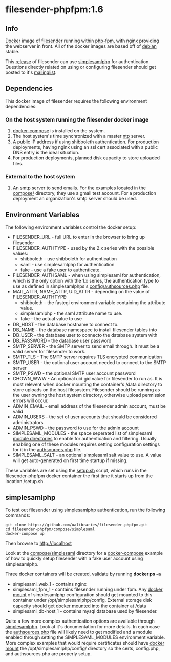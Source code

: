 # filesender-phpfpm:1.6 #

## Info ##
[Docker](https://www.docker.com/what-docker) image of [filesender](http://filesender.org/) running within [php-fpm](https://php-fpm.org/), with [nginx](https://www.nginx.com/) providing the webserver in front. All of the docker images are based off of [debian](https://www.debian.org/) stable.

This [release](https://github.com/filesender/filesender) of filesender can use [simplesamlphp](https://simplesamlphp.org/) for authentication. Questions directly related on using or configuring filesender should get posted to it's [mailinglist](https://sympa.uninett.no/lists/filesender.org/lists).

## Dependencies ##
This docker image of filesender requires the following environment dependencies:

### On the host system running the filesender docker image ###
1. [docker-compose](https://docs.docker.com/compose/overview/) is installed on the system.
2. The host system's time synchronized with a master [ntp](https://en.wikipedia.org/wiki/Network_Time_Protocol) server.
3. A public IP address if using shibboleth authentication. For production deployments, having nginx using an ssl cert associated with a public DNS entry is the ideal situation.
4. For production deployments, planned disk capacity to store uploaded files.

### External to the host system ###

1. An [smtp](https://en.wikipedia.org/wiki/Simple_Mail_Transfer_Protocol) server to send emails. For the examples located in the [compose/](https://github.com/ualibraries/filesender-phpfpm/tree/2.0-beta2/compose) directory, they use a gmail test account. For a production deployment an organization's smtp server should be used.

## Environment Variables ##

The following environment variables control the docker setup:

* FILESENDER_URL - full URL to enter in the browser to bring up filesender
* FILESENDER_AUTHTYPE - used by the 2.x series with the possible values:
  * shibboleth - use shibboleth for authentication
  * saml - use simplesamlphp for authentication
  * fake - use a fake user to authenticate.
* FILESENDER_AUTHSAML - when using simplesaml for authentication, which is the only option with the 1.x series, the authentication type to use as defined in simplesamlphps's [config/authsources.php](https://github.com/ualibraries/filesender-phpfpm/tree/1.6/compose/simplesaml/simplesamlphp/config) file.
* MAIL_ATTR, NAME_ATTR, UID_ATTR - depending on the value of FILESENDER_AUTHTYPE:
  * shibboleth - the fastcgi environment variable containing the attribute value.
  * simplesamlphp - the saml attribute name to use.
  * fake - the actual value to use
* DB_HOST - the database hostname to connect to.
* DB_NAME - the database namespace to install filesender tables into
* DB_USER - the database user to connecto the database system with
* DB_PASSWORD - the database user password
* SMTP_SERVER - the SMTP server to send email through. It must be a valid server for filesender to work.
* SMTP_TLS - The SMTP server requires TLS encrypted communication
* SMTP_USER - the optional user account needed to connect to the SMTP server
* SMTP_PSWD - the optional SMTP user account password
* CHOWN_WWW - An optional uid:gid value for filesender to run as. It is most relevent when docker mounting the container's /data directory to store uploads on the host filesystem. Filesender should be running as the user owning the host system directory, otherwise upload permission errors will occur.
* ADMIN_EMAIL - email address of the filesender admin account, must be valid
* ADMIN_USERS - the set of user accounts that should be considered administrators
* ADMIN_PSWD - the password to use for the admin account 
* SIMPLESAML_MODULES - the space seperated list of simplesaml [module directories](https://github.com/simplesamlphp/simplesamlphp/tree/master/modules) to enable for authentication and filtering. Usually enabling one of these modules requires setting configuration settings for it in the [authsources.php](https://github.com/ualibraries/filesender-phpfpm/tree/1.6/compose/simplesaml/simplesamlphp/config) file.
* SIMPLESAML_SALT - an optional simplesaml salt value to use. A value will get auto-generated on first time startup if missing.

These variables are set using the [setup.sh](https://github.com/ualibraries/filesender-phpfpm/blob/2.0-beta2/docker/setup.sh) script, which runs in the filesender-phpfpm docker container the first time it starts up from the location /setup.sh.

## simplesamlphp ##
To test out filesender using simplesamlphp authentication, run the following commands:

```
git clone https://github.com/ualibraries/filesender-phpfpm.git
cd filesender-phpfpm/compose/simplesaml
docker-compose up
```

Then browse to [http://localhost](http://localhost)

Look at the [compose/simplesaml](https://github.com/ualibraries/filesender-phpfpm/tree/1.6/compose/simplesaml) directory for a [docker-compose](https://github.com/ualibraries/filesender-phpfpm/blob/1.6/compose/simplesaml/docker-compose.yml) example of how to quickly setup filesender with a fake user account using simplesamlphp.

Three docker containers will be created, validate by running **docker ps -a**

* simplesaml_web_1 - contains nginx
* simplesaml_fpm_1 - contains filesender running under fpm. Any [docker mount](https://docs.docker.com/storage/bind-mounts/#choosing-the--v-or-mount-flag) of simplesamlphp configuration should get mounted to this container under /opt/simplesamlphp/config. External storage disk capacity should get [docker mounted](https://docs.docker.com/storage/bind-mounts/#choosing-the--v-or-mount-flag) into the container at /data
* simplesaml_db-host_1 - contains mysql database used by filesender.

Quite a few more complex authentication options are available through [simplesamlphp](https://simplesamlphp.org/docs/stable/simplesamlphp-idp). Look at it's documentation for more details. In each case the [authsources.php](https://github.com/ualibraries/filesender-phpfpm/tree/1.6/compose/simplesaml/simplesamlphp/config) file will likely need to get modified and a module enabled through setting the SIMPLESAML_MODULES environment variable. More complex examples that would require certificates should have 
[docker mount](https://docs.docker.com/storage/bind-mounts/#choosing-the--v-or-mount-flag) the /opt/simplesamlphp/config/ directory so the certs, config.php, and authsources.php are properly setup.

